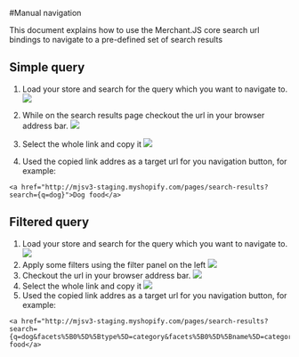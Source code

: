 #Manual navigation

This document explains how to use the Merchant.JS core search url bindings to navigate to a pre-defined set of search results

## Simple query

1. Load your store and search for the query which you want to navigate to.
![](https://raw.githubusercontent.com/findify/documentation/master/merchant-js-core/images/manual_navigation_1.png)

2. While on the search results page checkout the url in your browser address bar.
![](https://raw.githubusercontent.com/findify/documentation/master/merchant-js-core/images/manual_navigation_2.png)

3. Select the whole link and copy it
![](https://raw.githubusercontent.com/findify/documentation/master/merchant-js-core/images/manual_navigation_3.png)

4. Used the copied link addres as a target url for you navigation button, for example: 
```
<a href="http://mjsv3-staging.myshopify.com/pages/search-results?search={q=dog}">Dog food</a>
```

## Filtered query

1. Load your store and search for the query which you want to navigate to.
![](https://raw.githubusercontent.com/findify/documentation/master/merchant-js-core/images/manual_navigation_1.png)
2. Apply some filters using the filter panel on the left
![](https://raw.githubusercontent.com/findify/documentation/master/merchant-js-core/images/manual_navigation_4.png)
2. Checkout the url in your browser address bar.
![](https://raw.githubusercontent.com/findify/documentation/master/merchant-js-core/images/manual_navigation_2.png)
3. Select the whole link and copy it
![](https://raw.githubusercontent.com/findify/documentation/master/merchant-js-core/images/manual_navigation_3.png)
4. Used the copied link addres as a target url for you navigation button, for example: 

```
<a href="http://mjsv3-staging.myshopify.com/pages/search-results?search={q=dog&facets%5B0%5D%5Btype%5D=category&facets%5B0%5D%5Bname%5D=category1&facets%5B0%5D%5Bvalues%5D%5B0%5D=Cat%20Food&facets%5B1%5D%5Btype%5D=range&facets%5B1%5D%5Bname%5D=price&facets%5B1%5D%5Bvalues%5D%5B0%5D%5Bto%5D=20&offset=0}">Dog food</a>
```
